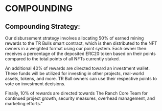 # COMPOUNDING

## Compounding Strategy:

Our disbursement strategy involves allocating 50% of earned mining rewards to the TR Bulls smart contract, which is then distributed to the NFT owners in a weighted format using our point system. Each owner then receives a percentage of the deposited ERC20 token based on their points compared to the total points of all NFTs currently staked.

An additional 40% of rewards are directed toward an investment wallet. These funds will be utilized for investing in other projects, real-world assets, tokens, and more. TR Bull owners can use their respective points to vote on investment decisions.

Finally, 10% of rewards are directed towards The Ranch Core Team for continued project growth, security measures, overhead management, and marketing efforts."
